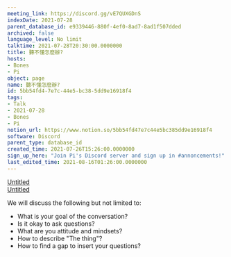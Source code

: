 ```yaml
---
meeting_link: https://discord.gg/vE7QUXGDnS
indexDate: 2021-07-28
parent_database_id: e9339446-880f-4ef0-8ad7-8ad1f507dded
archived: false
language_level: No limit
talktime: 2021-07-28T20:30:00.0000000
title: 聽不懂怎麼辦?
hosts:
- Bones
- Pi
object: page
name: 聽不懂怎麼辦?
id: 5bb54fd4-7e7c-44e5-bc38-5dd9e16918f4
tags:
- Talk
- 2021-07-28
- Bones
- Pi
notion_url: https://www.notion.so/5bb54fd47e7c44e5bc385dd9e16918f4
software: Discord
parent_type: database_id
created_time: 2021-07-26T15:26:00.0000000
sign_up_here: "Join Pi's Discord server and sign up in #annoncements!"
last_edited_time: 2021-08-16T01:26:00.0000000
---
```




[Untitled](https://www.notion.so/12c4a9e645d54aefa860b5f927a0b220)   
[Untitled](https://www.notion.so/482e61b02b9c4456b2b4fe86bb7544c6)   


We will discuss the following but not limited to:
   - What is your goal of the conversation?
   - Is it okay to ask questions?
   - What are you attitude and mindsets?
   - How to describe "The thing"?
   - How to find a gap to insert your questions?






